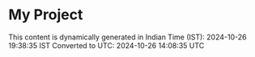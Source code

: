 # My Project

This content is dynamically generated in Indian Time (IST): 2024-10-26 19:38:35 IST
Converted to UTC: 2024-10-26 14:08:35 UTC
